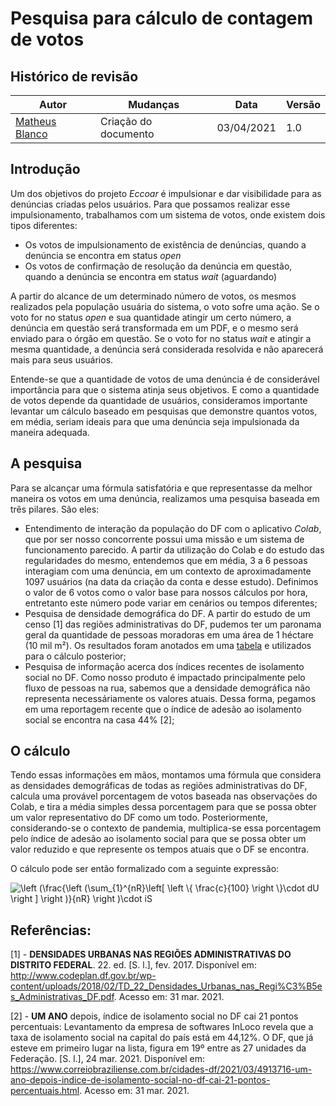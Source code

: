 # Pesquisa para cálculo de contagem de votos

## Histórico de revisão

| Autor                                              | Mudanças             | Data       | Versão |
| -------------------------------------------------- | -------------------- | ---------- | ------ |
| [Matheus Blanco](https://github.com/MatheusBlanco) | Criação do documento | 03/04/2021 | 1.0    |

## Introdução

Um dos objetivos do projeto _Eccoar_ é impulsionar e dar visibilidade para as denúncias criadas pelos usuários. Para que possamos realizar esse impulsionamento, trabalhamos com um sistema de votos, onde existem dois tipos diferentes:

- Os votos de impulsionamento de existência de denúncias, quando a denúncia se encontra em status _open_
- Os votos de confirmação de resolução da denúncia em questão, quando a denúncia se encontra em status _wait_ (aguardando)

A partir do alcance de um determinado número de votos, os mesmos realizados pela população usuária do sistema, o voto sofre uma ação. Se o voto for no status _open_ e sua quantidade atingir um certo número, a denúncia em questão será transformada em um PDF, e o mesmo será enviado para o órgão em questão. Se o voto for no status _wait_ e atingir a mesma quantidade, a denúncia será considerada resolvida e não aparecerá mais para seus usuários.

Entende-se que a quantidade de votos de uma denúncia é de considerável importância para que o sistema atinja seus objetivos. E como a quantidade de votos depende da quantidade de usuários, consideramos importante levantar um cálculo baseado em pesquisas que demonstre quantos votos, em média, seriam ideais para que uma denúncia seja impulsionada da maneira adequada.

## A pesquisa

Para se alcançar uma fórmula satisfatória e que representasse da melhor maneira os votos em uma denúncia, realizamos uma pesquisa baseada em três pilares. São eles:

- Entendimento de interação da população do DF com o aplicativo _Colab_, que por ser nosso concorrente possui uma missão e um sistema de funcionamento parecido. A partir da utilização do Colab e do estudo das regularidades do mesmo, entendemos que em média, 3 a 6 pessoas interagiam com uma denúncia, em um contexto de aproximadamente 1097 usuários (na data da criação da conta e desse estudo). Definimos o valor de 6 votos como o valor base para nossos cálculos por hora, entretanto este número pode variar em cenários ou tempos diferentes;
- Pesquisa de densidade demográfica do DF. A partir do estudo de um censo [1] das regiões administrativas do DF, pudemos ter um paronama geral da quantidade de pessoas moradoras em uma área de 1 héctare (10 mil m²). Os resultados foram anotados em uma [tabela](https://docs.google.com/document/d/1XNyyUlRmfW0P4hhyy5SEMRSILI2vUtCO8WhCaj4CLtU/edit?usp=sharing) e utilizados para o cálculo posterior;
- Pesquisa de informação acerca dos índices recentes de isolamento social no DF. Como nosso produto é impactado principalmente pelo fluxo de pessoas na rua, sabemos que a densidade demográfica não representa necessáriamente os valores atuais. Dessa forma, pegamos em uma reportagem recente que o índice de adesão ao isolamento social se encontra na casa 44% [2];

## O cálculo

Tendo essas informações em mãos, montamos uma fórmula que considera as densidades demográficas de todas as regiões administrativas do DF, calcula uma provável porcentagem de votos baseada nas observações do Colab, e tira a média simples dessa porcentagem para que se possa obter um valor representativo do DF como um todo. Posteriormente, considerando-se o contexto de pandemia, multiplica-se essa porcentagem pelo índice de adesão ao isolamento social para que se possa obter um valor reduzido e que represente os tempos atuais que o DF se encontra.

O cálculo pode ser então formalizado com a seguinte expressão:

<img src="https://latex.codecogs.com/gif.latex?\fn_phv&space;\left&space;(\frac{\left&space;(\sum_{1}^{nR}\left[&space;\left&space;\{&space;\frac{c}{100}&space;\right&space;\}\cdot&space;dU&space;\right&space;]&space;\right&space;)}{nR}&space;\right&space;)\cdot&space;iS" title="\left (\frac{\left (\sum_{1}^{nR}\left[ \left \{ \frac{c}{100} \right \}\cdot dU \right ] \right )}{nR} \right )\cdot iS" />

## Referências:

[1] - **DENSIDADES URBANAS NAS REGIÕES ADMINISTRATIVAS DO DISTRITO FEDERAL**. 22. ed. [S. l.], fev. 2017. Disponível em: http://www.codeplan.df.gov.br/wp-content/uploads/2018/02/TD_22_Densidades_Urbanas_nas_Regi%C3%B5es_Administrativas_DF.pdf. Acesso em: 31 mar. 2021.

[2] - **UM ANO** depois, índice de isolamento social no DF cai 21 pontos percentuais: Levantamento da empresa de softwares InLoco revela que a taxa de isolamento social na capital do país está em 44,12%. O DF, que já esteve em primeiro lugar na lista, figura em 19º entre as 27 unidades da Federação. [S. l.], 24 mar. 2021. Disponível em: https://www.correiobraziliense.com.br/cidades-df/2021/03/4913716-um-ano-depois-indice-de-isolamento-social-no-df-cai-21-pontos-percentuais.html. Acesso em: 31 mar. 2021.
